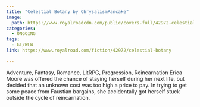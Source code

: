 ```yaml
---
title: "Celestial Botany by ChrysalismPancake"
image:
  path: https://www.royalroadcdn.com/public/covers-full/42972-celestial-botany.jpg
categories:
  - ONGOING
tags:
  - GL/WLW
link: https://www.royalroad.com/fiction/42972/celestial-botany

---
```

Adventure, Fantasy, Romance, LitRPG, Progression, Reincarnation
Erica Moore was offered the chance of staying herself during her next life, but decided that an unknown cost was too high a price to pay. In trying to get some peace from Faustian bargains, she accidentally got herself stuck outside the cycle of reincarnation.

